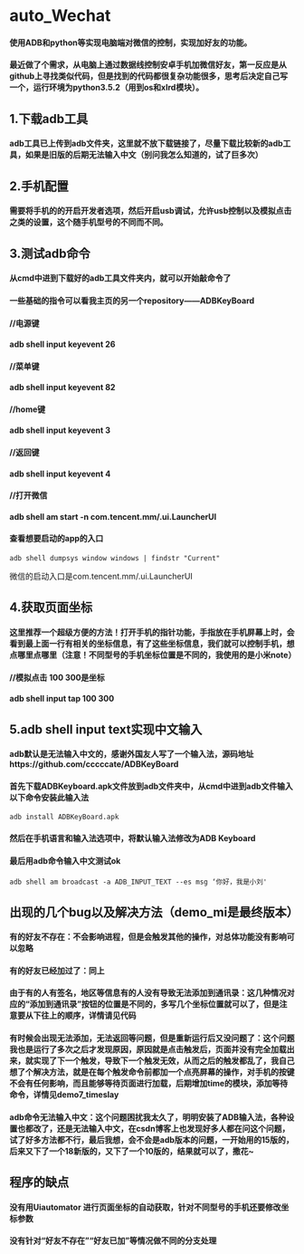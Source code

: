 # auto_Wechat
#### 使用ADB和python等实现电脑端对微信的控制，实现加好友的功能。
#### 最近做了个需求，从电脑上通过数据线控制安卓手机加微信好友，第一反应是从github上寻找类似代码，但是找到的代码都很复杂功能很多，思考后决定自己写一个，运行环境为python3.5.2（用到os和xlrd模块）。
## 1.下载adb工具
#### adb工具已上传到adb文件夹，这里就不放下载链接了，尽量下载比较新的adb工具，如果是旧版的后期无法输入中文（别问我怎么知道的，试了巨多次）
## 2.手机配置
#### 需要将手机的的开启开发者选项，然后开启usb调试，允许usb控制以及模拟点击之类的设置，这个随手机型号的不同而不同。 
## 3.测试adb命令
#### 从cmd中进到下载好的adb工具文件夹内，就可以开始敲命令了
#### 一些基础的指令可以看我主页的另一个repository——ADBKeyBoard
#### //电源键
#### adb shell input keyevent 26
#### //菜单键
#### adb shell input keyevent 82
#### //home键
#### adb shell input keyevent 3
#### //返回键
#### adb shell input keyevent 4
#### //打开微信
#### adb shell am start -n com.tencent.mm/.ui.LauncherUI
#### 查看想要启动的app的入口  
```
adb shell dumpsys window windows | findstr "Current"
```
微信的启动入口是com.tencent.mm/.ui.LauncherUI  

## 4.获取页面坐标
#### 这里推荐一个超级方便的方法！打开手机的指针功能，手指放在手机屏幕上时，会看到最上面一行有相关的坐标信息，有了这些坐标信息，我们就可以控制手机，想点哪里点哪里（注意！不同型号的手机坐标位置是不同的，我使用的是小米note）
#### //模拟点击 100 300是坐标
#### adb shell input tap 100 300
## 5.adb shell input text实现中文输入
#### adb默认是无法输入中文的，感谢外国友人写了一个输入法，源码地址https://github.com/cccccate/ADBKeyBoard
#### 首先下载ADBKeyboard.apk文件放到adb文件夹中，从cmd中进到adb文件输入以下命令安装此输入法
```
adb install ADBKeyBoard.apk
```
#### 然后在手机语言和输入法选项中，将默认输入法修改为ADB Keyboard
#### 最后用adb命令输入中文测试ok
```
adb shell am broadcast -a ADB_INPUT_TEXT --es msg ‘你好，我是小刘'
```
## 出现的几个bug以及解决方法（demo_mi是最终版本）
#### 有的好友不存在：不会影响进程，但是会触发其他的操作，对总体功能没有影响可以忽略
#### 有的好友已经加过了：同上
#### 由于有的人有签名，地区等信息有的人没有导致无法添加到通讯录：这几种情况对应的“添加到通讯录”按钮的位置是不同的，多写几个坐标位置就可以了，但是注意要从下往上的顺序，详情请见代码
#### 有时候会出现无法添加，无法返回等问题，但是重新运行后又没问题了：这个问题我也是运行了多次之后才发现原因，原因就是点击触发后，页面并没有完全加载出来，就实现了下一个触发，导致下一个触发无效，从而之后的触发都乱了，我自己想了个解决方法，就是在每个触发命令前都加一个点亮屏幕的操作，对手机的按键不会有任何影响，而且能够等待页面进行加载，后期增加time的模块，添加等待命令，详情见demo7_timeslay  
#### adb命令无法输入中文：这个问题困扰我太久了，明明安装了ADB输入法，各种设置也都改了，还是无法输入中文，在csdn博客上也发现好多人都在问这个问题，试了好多方法都不行，最后我想，会不会是adb版本的问题，一开始用的15版的，后来又下了一个18新版的，又下了一个10版的，结果就可以了，撒花~
## 程序的缺点
#### 没有用Uiautomator 进行页面坐标的自动获取，针对不同型号的手机还要修改坐标参数
####  没有针对“好友不存在”“好友已加”等情况做不同的分支处理

